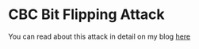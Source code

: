 # CBC Bit Flipping Attack

You can read about this attack in detail on my blog [here](https://masterpessimistaa.wordpress.com/2017/05/03/cbc-bit-flipping-attack/) 